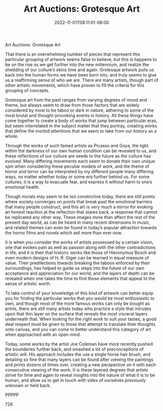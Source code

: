 ﻿---
title: "Art Auctions: Grotesque Art"
date: 2022-11-01T08:11:01-08:00
description: "Art Auctions Tips for Web Success"
featured_image: "/images/Art Auctions.jpg"
tags: ["Art Auctions"]
---

Art Auctions: Grotesque Art

That there is an overwhelming number of pieces that represent this particular grouping of artwork seems false to believe, but this is happens to be on the rise as we get further into the new millennium, and realize the shedding of our culture’s skins time and again.  Grotesque artwork pulls us back into the human forms we have been born into, and truly seems to give us a reaffirming sense of who we are.  There are many artists, though part of other artistic movements, which have proven to fill the criteria for this grouping of concepts.

Grotesque art from the past ranges from varying degrees of mood and theme, but always seem to draw from those factors that are widely considered by most to be taboo or dark in nature, adhering to some of the most brutal and thought-provoking events in history.  All these things have come together to create a body of works that jump between particular eras, but seem interrelated in the subject matter that they portray, creating works that define the morbid attentions that we seem to take from our history as a whole.

Through the works of such famed artists as Picasso and Goya, the light within the darkness of our own human condition can be revealed to us, and these reflections of our culture are seeds to the future as the culture has evolved.  Many differing movements each seem to donate their own unique spin when considering these peculiar models of work, and the theme of horror and terror can be interpreted by my different people many differing ways, no matter whether today or some era further behind us.  For some cultures, it is a way to evacuate fear, and express it without harm to one’s emotional health.

Though morals may seem to be too constrictive today, there are still points where society converges on points that break past the emotional barriers that many people construct, and this art is very much a mirror for evoking an honest reaction at the reflection that stares back, a response that cannot be replicated any other way.  These images more than affect the rest of the present day world, as can be heard in many recent dimensions in music, and related themes can even be found in today’s popular attraction towards the horror films and novels which sell more than ever now.

It is when you consider the works of artists possessed by a certain vision, one that evokes pain as well as passion along with the other contradictions in life, and it is then that historic works like those of Hieronymus Bosch and even modern designs of H. R. Giger can be learned in equal measure of value.  Their predilections towards breaking the taboos enforced by their surroundings, has helped to guide us steps into the future of our own acceptance and appreciation for our world, and the layers of depth can be revealed when one takes the time to find those elements that appeal to the sense of artistic worth.

To take control of your knowledge of this kind of artwork can better equip you for finding the particular works that you would be most enthusiastic to own, and though most of the more famous works can only be bought as prints, there are still many artists today who practice a style that intrudes upon that thin layer on the surface that reveals the most visceral layers underneath that.  When looking for the right work to suit your tastes, a good deal respect must be given to those that attempt to translate their thoughts onto canvas, and you can come to better understand this category of art when approached with an open mind.

Today, some works by the artist Joe Coleman have more recently pushed the boundaries further back, and smashed a lot of preconceptions of artistic will.  His approach includes the use a single horse hair brush, and detailing so fine that many layers can be found after viewing the paintings and prints dozens of times over, creating a new perspective on it with each consecutive viewing of the work.  It is these layered degrees that artists strive for time and again to reveal insights into the nature of what it is to be human, and allow us to get in touch with sides of ourselves previously unknown or held back.

PPPPP

726

